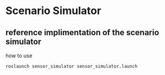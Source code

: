 # Scenario Simulator
## reference implimentation of the scenario simulator

how to use
```
roslaunch sensor_simulator sensor_simulator.launch
```